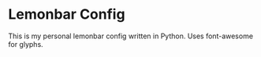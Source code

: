 # Lemonbar Config

This is my personal lemonbar config written in Python. Uses font-awesome for glyphs.
